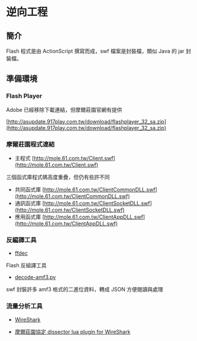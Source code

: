 # 逆向工程

## 簡介

Flash 程式是由 ActionScript 撰寫而成，swf 檔案是封裝檔，類似 Java 的 jar 封裝檔。

## 準備環境

### Flash Player

Adobe 已經移除下載連結，但摩爾莊園官網有提供

[http://asupdate.917play.com.tw/download/flashplayer_32_sa.zip](http://asupdate.917play.com.tw/download/flashplayer_32_sa.zip)

### 摩爾莊園程式連結

- 主程式 [http://mole.61.com.tw/Client.swf](http://mole.61.com.tw/Client.swf)

三個函式庫程式碼高度重疊，但仍有些許不同

- 共同函式庫 [http://mole.61.com.tw/ClientCommonDLL.swf](http://mole.61.com.tw/ClientCommonDLL.swf)
- 通訊函式庫 [http://mole.61.com.tw/ClientSocketDLL.swf](http://mole.61.com.tw/ClientSocketDLL.swf)
- 應用函式庫 [http://mole.61.com.tw/ClientAppDLL.swf](http://mole.61.com.tw/ClientAppDLL.swf)

### 反編譯工具

- [ffdec](https://github.com/jindrapetrik/jpexs-decompiler)

Flash 反組譯工具

- [decode-amf3.py](decode-amf3.py)

swf 封裝許多 amf3 格式的二進位資料，轉成 JSON 方便閱讀與處理

### 流量分析工具

- [WireShark](https://www.wireshark.org/download.html)

- [摩爾莊園協定 dissector lua plugin for WireShark](dissector.lua)

